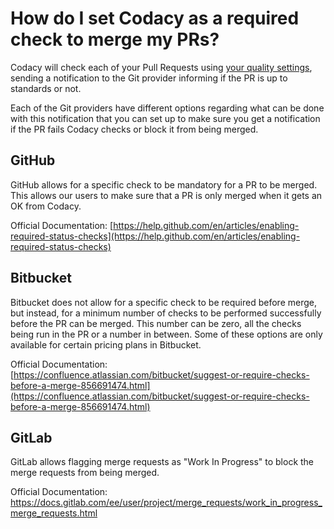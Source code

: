 # How do I set Codacy as a required check to merge my PRs?

Codacy will check each of your Pull Requests using [your quality settings](/hc/en-us/articles/360009164573-Quality-Settings), sending a notification to the Git provider informing if the PR is up to standards or not.

Each of the Git providers have different options regarding what can be done with this notification that you can set up to make sure you get a notification if the PR fails Codacy checks or block it from being merged.

## GitHub

GitHub allows for a specific check to be mandatory for a PR to be merged. This allows our users to make sure that a PR is only merged when it gets an OK from Codacy.

Official Documentation: [https://help.github.com/en/articles/enabling-required-status-checks](https://help.github.com/en/articles/enabling-required-status-checks)

## Bitbucket

Bitbucket does not allow for a specific check to be required before merge, but instead, for a minimum number of checks to be performed successfully before the PR can be merged. This number can be zero, all the checks being run in the PR or a number in between. Some of these options are only available for certain pricing plans in Bitbucket.

Official Documentation: [https://confluence.atlassian.com/bitbucket/suggest-or-require-checks-before-a-merge-856691474.html](https://confluence.atlassian.com/bitbucket/suggest-or-require-checks-before-a-merge-856691474.html)

## GitLab

GitLab allows flagging merge requests as "Work In Progress" to block the merge requests from being merged.

Official Documentation:
<https://docs.gitlab.com/ee/user/project/merge_requests/work_in_progress_merge_requests.html>
